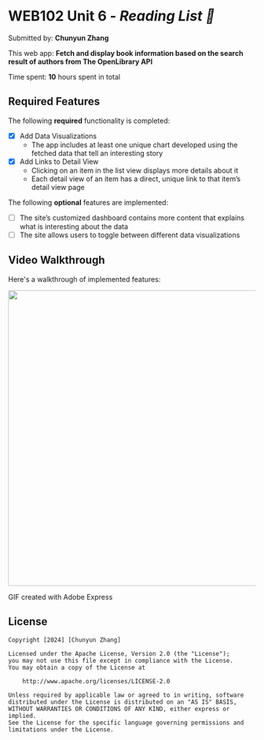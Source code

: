 # WEB102 Unit 6 - *Reading List 📖*

Submitted by: **Chunyun Zhang**

This web app: **Fetch and display book information based on the search result of authors from The OpenLibrary API**

Time spent: **10** hours spent in total

## Required Features

The following **required** functionality is completed:

* [x] Add Data Visualizations
    - The app includes at least one unique chart developed using the fetched data that tell an interesting story
* [x] Add Links to Detail View
    - Clicking on an item in the list view displays more details about it
    - Each detail view of an item has a direct, unique link to that item’s detail view page

The following **optional** features are implemented:

* [ ] The site’s customized dashboard contains more content that explains what is interesting about the data
* [ ] The site allows users to toggle between different data visualizations

## Video Walkthrough

Here's a walkthrough of implemented features:

<img src=https://github.com/CloudyZ524/CodePath-Web102/assets/124476559/ab7c19f2-8bf7-48db-b748-32efb757075b width="600">

GIF created with Adobe Express

## License

    Copyright [2024] [Chunyun Zhang]

    Licensed under the Apache License, Version 2.0 (the "License");
    you may not use this file except in compliance with the License.
    You may obtain a copy of the License at

        http://www.apache.org/licenses/LICENSE-2.0

    Unless required by applicable law or agreed to in writing, software
    distributed under the License is distributed on an "AS IS" BASIS,
    WITHOUT WARRANTIES OR CONDITIONS OF ANY KIND, either express or implied.
    See the License for the specific language governing permissions and
    limitations under the License.
